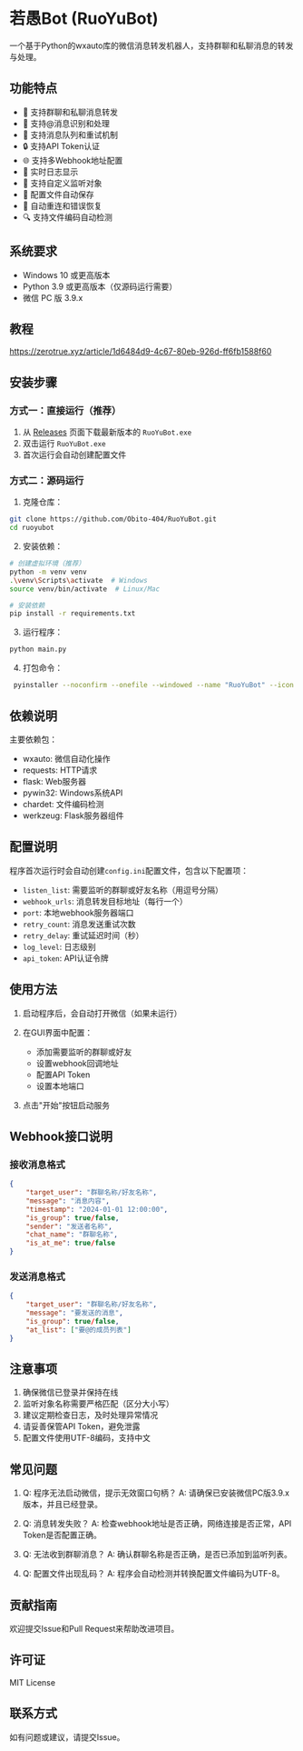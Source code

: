 # 若愚Bot (RuoYuBot)

一个基于Python的wxauto库的微信消息转发机器人，支持群聊和私聊消息的转发与处理。

## 功能特点

- 🚀 支持群聊和私聊消息转发
- 🔔 支持@消息识别和处理
- 🔄 支持消息队列和重试机制
- 🔒 支持API Token认证
- 🌐 支持多Webhook地址配置
- 📝 实时日志显示
- 🎯 支持自定义监听对象
- 💾 配置文件自动保存
- 🔄 自动重连和错误恢复
- 🔍 支持文件编码自动检测

## 系统要求

- Windows 10 或更高版本
- Python 3.9 或更高版本（仅源码运行需要）
- 微信 PC 版 3.9.x

## 教程
https://zerotrue.xyz/article/1d6484d9-4c67-80eb-926d-ff6fb1588f60

## 安装步骤

### 方式一：直接运行（推荐）

1. 从 [Releases](https://github.com/Obito-404/RuoYuBot/releases) 页面下载最新版本的 `RuoYuBot.exe`
2. 双击运行 `RuoYuBot.exe`
3. 首次运行会自动创建配置文件

### 方式二：源码运行

1. 克隆仓库：
```bash
git clone https://github.com/Obito-404/RuoYuBot.git
cd ruoyubot
```

2. 安装依赖：
```bash
# 创建虚拟环境（推荐）
python -m venv venv
.\venv\Scripts\activate  # Windows
source venv/bin/activate  # Linux/Mac

# 安装依赖
pip install -r requirements.txt
```

3. 运行程序：
```bash
python main.py
```

4. 打包命令：
```bash
 pyinstaller --noconfirm --onefile --windowed --name "RuoYuBot" --icon "D:/ruoyubot/icon.ico" --hidden-import comtypes --hidden-import comtypes.stream --hidden-import comtypes.gen --hidden-import win32com --hidden-import win32com.client "D:/ruoyubot/main.py"
```

## 依赖说明

主要依赖包：
- wxauto: 微信自动化操作
- requests: HTTP请求
- flask: Web服务器
- pywin32: Windows系统API
- chardet: 文件编码检测
- werkzeug: Flask服务器组件

## 配置说明

程序首次运行时会自动创建`config.ini`配置文件，包含以下配置项：

- `listen_list`: 需要监听的群聊或好友名称（用逗号分隔）
- `webhook_urls`: 消息转发目标地址（每行一个）
- `port`: 本地webhook服务器端口
- `retry_count`: 消息发送重试次数
- `retry_delay`: 重试延迟时间（秒）
- `log_level`: 日志级别
- `api_token`: API认证令牌

## 使用方法

1. 启动程序后，会自动打开微信（如果未运行）
2. 在GUI界面中配置：
   - 添加需要监听的群聊或好友
   - 设置webhook回调地址
   - 配置API Token
   - 设置本地端口

3. 点击"开始"按钮启动服务

## Webhook接口说明

### 接收消息格式

```json
{
    "target_user": "群聊名称/好友名称",
    "message": "消息内容",
    "timestamp": "2024-01-01 12:00:00",
    "is_group": true/false,
    "sender": "发送者名称",
    "chat_name": "群聊名称",
    "is_at_me": true/false
}
```

### 发送消息格式

```json
{
    "target_user": "群聊名称/好友名称",
    "message": "要发送的消息",
    "is_group": true/false,
    "at_list": ["要@的成员列表"]
}
```

## 注意事项

1. 确保微信已登录并保持在线
2. 监听对象名称需要严格匹配（区分大小写）
3. 建议定期检查日志，及时处理异常情况
4. 请妥善保管API Token，避免泄露
5. 配置文件使用UTF-8编码，支持中文

## 常见问题

1. Q: 程序无法启动微信，提示无效窗口句柄？
   A: 请确保已安装微信PC版3.9.x版本，并且已经登录。

2. Q: 消息转发失败？
   A: 检查webhook地址是否正确，网络连接是否正常，API Token是否配置正确。

3. Q: 无法收到群聊消息？
   A: 确认群聊名称是否正确，是否已添加到监听列表。

4. Q: 配置文件出现乱码？
   A: 程序会自动检测并转换配置文件编码为UTF-8。

## 贡献指南

欢迎提交Issue和Pull Request来帮助改进项目。

## 许可证

MIT License

## 联系方式

如有问题或建议，请提交Issue。 
